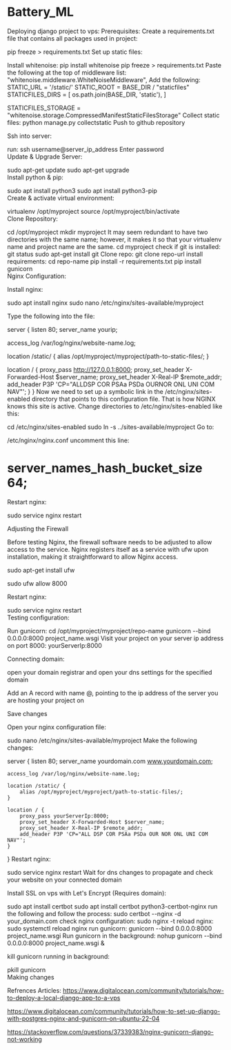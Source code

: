 # Battery_ML

Deploying django project to vps:
Prerequisites:
Create a requirements.txt file that contains all packages used in project:

pip freeze > requirements.txt
Set up static files:

Install whitenoise:
pip install whitenoise
pip freeze > requirements.txt
Paste the following at the top of middleware list:
"whitenoise.middleware.WhiteNoiseMiddleware",
Add the following:
STATIC_URL = '/static/'
STATIC_ROOT = BASE_DIR / "staticfiles"
STATICFILES_DIRS = [
    os.path.join(BASE_DIR, 'static'),
]

STATICFILES_STORAGE = "whitenoise.storage.CompressedManifestStaticFilesStorage"
Collect static files:
python manage.py collectstatic
Push to github repository

Ssh into server:

run:
ssh username@server_ip_address
Enter password  
Update & Upgrade Server:

sudo apt-get update
sudo apt-get upgrade  
Install python & pip:

sudo apt install python3
sudo apt install python3-pip  
Create & activate virtual environment:

virtualenv /opt/myproject
source /opt/myproject/bin/activate  
Clone Repository:

cd /opt/myproject
mkdir myproject
It may seem redundant to have two directories with the same name; however, it makes it so that your virtualenv name and project name are the same.
cd myproject
check if git is installed:
git status
sudo apt-get install git
Clone repo: git clone repo-url
install requirements:
cd repo-name
pip install -r requirements.txt
pip install gunicorn  
Nginx Configuration:

Install nginx:

sudo apt install nginx
sudo nano /etc/nginx/sites-available/myproject

Type the following into the file:

server {
   listen 80;
   server_name yourip;

   access_log /var/log/nginx/website-name.log;

   location /static/ {
       alias /opt/myproject/myproject/path-to-static-files/;
   }

   location / {
       proxy_pass http://127.0.0.1:8000;
       proxy_set_header X-Forwarded-Host $server_name;
       proxy_set_header X-Real-IP $remote_addr;
       add_header P3P 'CP="ALLDSP COR PSAa PSDa OURNOR ONL UNI COM NAV"';
   }
}
Now we need to set up a symbolic link in the /etc/nginx/sites-enabled directory that points to this configuration file. That is how NGINX knows this site is active. Change directories to /etc/nginx/sites-enabled like this:

cd /etc/nginx/sites-enabled
sudo ln -s ../sites-available/myproject
Go to:

/etc/nginx/nginx.conf
uncomment this line:
# server_names_hash_bucket_size 64;
Restart nginx:

sudo service nginx restart
 

Adjusting the Firewall

Before testing Nginx, the firewall software needs to be adjusted to allow access to the service. Nginx registers itself as a service with ufw upon installation, making it straightforward to allow Nginx access.

sudo apt-get install ufw

sudo ufw allow 8000

Restart nginx:

sudo service nginx restart  
Testing configuration:

Run gunicorn:
cd /opt/myproject/myproject/repo-name
gunicorn --bind 0.0.0.0:8000 project_name.wsgi
Visit your project on your server ip address on port 8000:
yourServerIp:8000
 

Connecting domain:

open your domain registrar and open your dns settings for the specified domain

Add an A record with name @, pointing to the ip address of the server you are hosting your project on

Save changes

Open your nginx configuration file:

sudo nano /etc/nginx/sites-available/myproject
Make the following changes:

server {
    listen 80;
    server_name yourdomain.com www.yourdomain.com;

    access_log /var/log/nginx/website-name.log;

    location /static/ {
        alias /opt/myproject/myproject/path-to-static-files/;
    }

    location / {
        proxy_pass yourServerIp:8000;
        proxy_set_header X-Forwarded-Host $server_name;
        proxy_set_header X-Real-IP $remote_addr;
        add_header P3P 'CP="ALL DSP COR PSAa PSDa OUR NOR ONL UNI COM NAV"';
    }
}
Restart nginx:

sudo service nginx restart
Wait for dns changes to propagate and check your website on your connected domain  

Install SSL on vps with Let's Encrypt (Requires domain):

sudo apt install certbot
sudo apt install certbot python3-certbot-nginx
run the following and follow the process:
sudo certbot --nginx -d your_domain.com
check nginx configuration:
sudo nginx -t
reload nginx: sudo systemctl reload nginx
run gunicorn:
gunicorn --bind 0.0.0.0:8000 project_name.wsgi
Run gunicorn in the background: nohup gunicorn --bind 0.0.0.0:8000 project_name.wsgi &  

kill gunicorn running in background:

pkill gunicorn  
Making changes

Refrences
Articles:
https://www.digitalocean.com/community/tutorials/how-to-deploy-a-local-django-app-to-a-vps

https://www.digitalocean.com/community/tutorials/how-to-set-up-django-with-postgres-nginx-and-gunicorn-on-ubuntu-22-04

https://stackoverflow.com/questions/37339383/nginx-gunicorn-django-not-working
